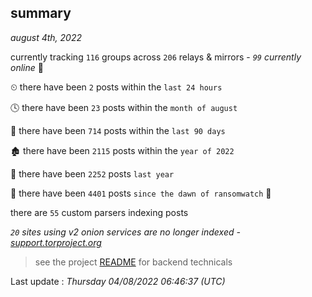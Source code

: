 
## summary
_august 4th, 2022_

currently tracking `116` groups across `206` relays & mirrors - _`99` currently online_ 📡

⏲ there have been `2` posts within the `last 24 hours`

🕓 there have been `23` posts within the `month of august`

📅 there have been `714` posts within the `last 90 days`

🏚 there have been `2115` posts within the `year of 2022`

🚀 there have been `2252` posts `last year`

🦕 there have been `4401` posts `since the dawn of ransomwatch` 🐣

there are `55` custom parsers indexing posts

_`20` sites using v2 onion services are no longer indexed - [support.torproject.org](https://support.torproject.org/onionservices/v2-deprecation/)_

> see the project [README](https://github.com/jmousqueton/ransomwatch#readme) for backend technicals



Last update : _Thursday 04/08/2022 06:46:37 (UTC)_


